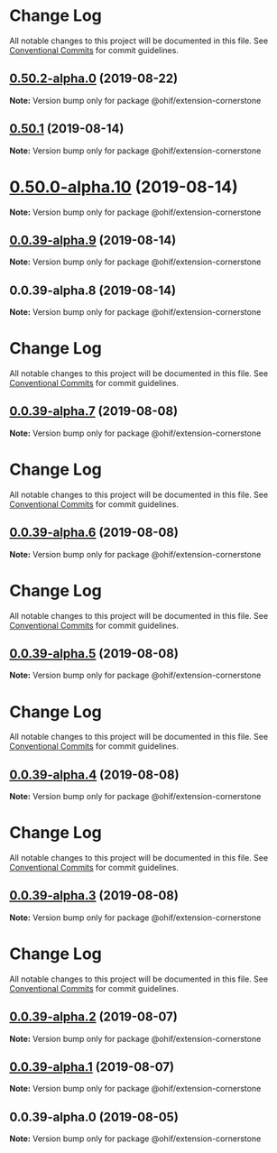 # Change Log

All notable changes to this project will be documented in this file.
See [Conventional Commits](https://conventionalcommits.org) for commit guidelines.

## [0.50.2-alpha.0](https://github.com/OHIF/Viewers/compare/@ohif/extension-cornerstone@0.50.1...@ohif/extension-cornerstone@0.50.2-alpha.0) (2019-08-22)

**Note:** Version bump only for package @ohif/extension-cornerstone






## [0.50.1](https://github.com/OHIF/Viewers/compare/@ohif/extension-cornerstone@0.50.0-alpha.10...@ohif/extension-cornerstone@0.50.1) (2019-08-14)

**Note:** Version bump only for package @ohif/extension-cornerstone





# [0.50.0-alpha.10](https://github.com/OHIF/Viewers/compare/@ohif/extension-cornerstone@0.0.39-alpha.9...@ohif/extension-cornerstone@0.50.0-alpha.10) (2019-08-14)

**Note:** Version bump only for package @ohif/extension-cornerstone





## [0.0.39-alpha.9](https://github.com/OHIF/Viewers/compare/@ohif/extension-cornerstone@0.0.39-alpha.8...@ohif/extension-cornerstone@0.0.39-alpha.9) (2019-08-14)

**Note:** Version bump only for package @ohif/extension-cornerstone





## 0.0.39-alpha.8 (2019-08-14)

**Note:** Version bump only for package @ohif/extension-cornerstone





# Change Log

All notable changes to this project will be documented in this file. See
[Conventional Commits](https://conventionalcommits.org) for commit guidelines.

## [0.0.39-alpha.7](https://github.com/OHIF/Viewers/compare/@ohif/extension-cornerstone@0.0.39-alpha.6...@ohif/extension-cornerstone@0.0.39-alpha.7) (2019-08-08)

**Note:** Version bump only for package @ohif/extension-cornerstone

# Change Log

All notable changes to this project will be documented in this file. See
[Conventional Commits](https://conventionalcommits.org) for commit guidelines.

## [0.0.39-alpha.6](https://github.com/OHIF/Viewers/compare/@ohif/extension-cornerstone@0.0.39-alpha.5...@ohif/extension-cornerstone@0.0.39-alpha.6) (2019-08-08)

**Note:** Version bump only for package @ohif/extension-cornerstone

# Change Log

All notable changes to this project will be documented in this file. See
[Conventional Commits](https://conventionalcommits.org) for commit guidelines.

## [0.0.39-alpha.5](https://github.com/OHIF/Viewers/compare/@ohif/extension-cornerstone@0.0.39-alpha.4...@ohif/extension-cornerstone@0.0.39-alpha.5) (2019-08-08)

**Note:** Version bump only for package @ohif/extension-cornerstone

# Change Log

All notable changes to this project will be documented in this file. See
[Conventional Commits](https://conventionalcommits.org) for commit guidelines.

## [0.0.39-alpha.4](https://github.com/OHIF/Viewers/compare/@ohif/extension-cornerstone@0.0.39-alpha.3...@ohif/extension-cornerstone@0.0.39-alpha.4) (2019-08-08)

**Note:** Version bump only for package @ohif/extension-cornerstone

# Change Log

All notable changes to this project will be documented in this file. See
[Conventional Commits](https://conventionalcommits.org) for commit guidelines.

## [0.0.39-alpha.3](https://github.com/OHIF/Viewers/compare/@ohif/extension-cornerstone@0.0.39-alpha.2...@ohif/extension-cornerstone@0.0.39-alpha.3) (2019-08-08)

**Note:** Version bump only for package @ohif/extension-cornerstone

# Change Log

All notable changes to this project will be documented in this file. See
[Conventional Commits](https://conventionalcommits.org) for commit guidelines.

## [0.0.39-alpha.2](https://github.com/OHIF/Viewers/compare/@ohif/extension-cornerstone@0.0.39-alpha.1...@ohif/extension-cornerstone@0.0.39-alpha.2) (2019-08-07)

**Note:** Version bump only for package @ohif/extension-cornerstone

## [0.0.39-alpha.1](https://github.com/OHIF/Viewers/compare/@ohif/extension-cornerstone@0.0.39-alpha.0...@ohif/extension-cornerstone@0.0.39-alpha.1) (2019-08-07)

**Note:** Version bump only for package @ohif/extension-cornerstone

## 0.0.39-alpha.0 (2019-08-05)

**Note:** Version bump only for package @ohif/extension-cornerstone
